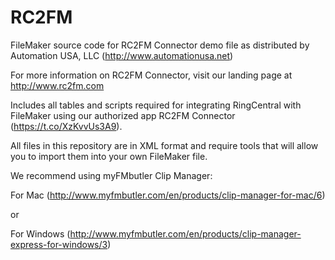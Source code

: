 # RC2FM
FileMaker source code for RC2FM Connector demo file as distributed by Automation USA, LLC (http://www.automationusa.net)

For more information on RC2FM Connector, visit our landing page at http://www.rc2fm.com

Includes all tables and scripts required for integrating RingCentral with FileMaker using our authorized app RC2FM Connector (https://t.co/XzKvvUs3A9).

All files in this repository are in XML format and require tools that will allow you to import them into your own FileMaker file.

We recommend using myFMbutler Clip Manager:

For Mac (http://www.myfmbutler.com/en/products/clip-manager-for-mac/6) 

or

For Windows (http://www.myfmbutler.com/en/products/clip-manager-express-for-windows/3)
